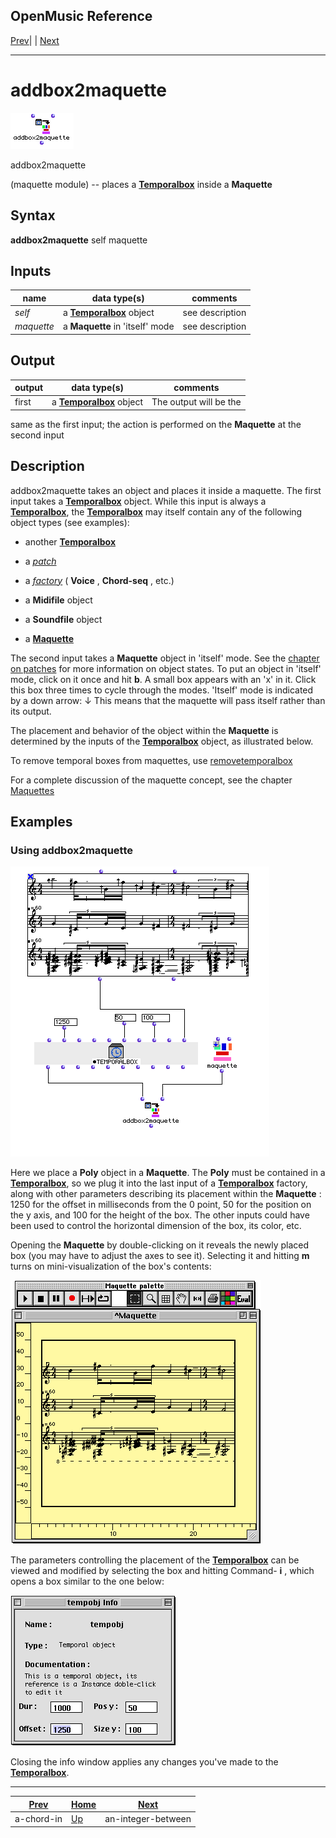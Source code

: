 OpenMusic Reference  
---  
[Prev](a-chord-in)| | [Next](an-integer-between)  
  
* * *

# addbox2maquette

![](figures/functions/maquette/addbox2maquette.png)

  
  
addbox2maquette  
  
(maquette module) \-- places a [**Temporalbox**](temporalbox) inside a
**Maquette**  

## Syntax

   **addbox2maquette**  self maquette  

## Inputs

name| data type(s)| comments  
---|---|---  
  _self_ |  a [**Temporalbox**](temporalbox) object| see description  
  _maquette_ |  a **Maquette** in 'itself' mode| see description  
  
## Output

output| data type(s)| comments  
---|---|---  
first| a [**Temporalbox**](temporalbox) object| The output will be the
same as the first input; the action is performed on the **Maquette** at the
second input  
  
## Description

 addbox2maquette  takes an object and places it inside a maquette. The first
input takes a [**Temporalbox**](temporalbox) object. While this input is
always a [**Temporalbox**](temporalbox), the
[**Temporalbox**](temporalbox) may itself contain any of the following
object types (see examples):

  * another [**Temporalbox**](temporalbox)

  * a [_patch_](glossary#PATCH)

  * a [_factory_](glossary#FACTORY) ( **Voice** , **Chord-seq** , etc.)

  * a **Midifile** object

  * a **Soundfile** object

  * a [**Maquette**](glossary#MAQUETTE)

The second input takes a **Maquette** object in 'itself' mode. See the
[chapter on patches](concepts.patches) for more information on object
states. To put an object in 'itself' mode, click on it once and hit **b**. A
small box appears with an 'x' in it. Click this box three times to cycle
through the modes. 'Itself' mode is indicated by a down arrow: ↓ This means
that the maquette will pass itself rather than its output.

The placement and behavior of the object within the **Maquette** is determined
by the inputs of the [**Temporalbox**](temporalbox) object, as
illustrated below.

To remove temporal boxes from maquettes, use
[ removetemporalbox ](removetemporalbox)

For a complete discussion of the maquette concept, see the chapter
[Maquettes](concepts.maquettes)

## Examples

### Using  addbox2maquette 

![](figures/functions/maquette/addbox2maquetteEX1.png)

Here we place a **Poly** object in a **Maquette**. The **Poly** must be
contained in a [**Temporalbox**](temporalbox), so we plug it into the
last input of a [**Temporalbox**](temporalbox) factory, along with other
parameters describing its placement within the **Maquette** : 1250 for the
offset in milliseconds from the 0 point, 50 for the position on the y axis,
and 100 for the height of the box. The other inputs could have been used to
control the horizontal dimension of the box, its color, etc.

Opening the **Maquette** by double-clicking on it reveals the newly placed box
(you may have to adjust the axes to see it). Selecting it and hitting **m**
turns on mini-visualization of the box's contents:

![](figures/functions/maquette/addbox2maquetteEX2.png)

The parameters controlling the placement of the
[**Temporalbox**](temporalbox) can be viewed and modified by selecting
the box and hitting Command- **i** , which opens a box similar to the one
below:

![](figures/functions/maquette/addbox2maquetteEX3.png)

Closing the info window applies any changes you've made to the
[**Temporalbox**](temporalbox).

* * *

[Prev](a-chord-in)| [Home](index)| [Next](an-integer-between)  
---|---|---  
a-chord-in| [Up](funcref.main)| an-integer-between

